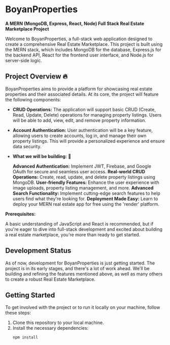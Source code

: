 # BoyanProperties

**A MERN (MongoDB, Express, React, Node) Full Stack Real Estate Marketplace Project**

Welcome to BoyanProperties, a full-stack web application designed to create a comprehensive Real Estate Marketplace. This project is built using the MERN stack, which includes MongoDB for the database, Express.js for the backend API, React for the frontend user interface, and Node.js for server-side logic.

## Project Overview 🔥 

BoyanProperties aims to provide a platform for showcasing real estate properties and their associated details. At its core, the project will feature the following components:

- **CRUD Operations:** The application will support basic CRUD (Create, Read, Update, Delete) operations for managing property listings. Users will be able to add, view, edit, and remove property information.

- **Account Authentication:** User authentication will be a key feature, allowing users to create accounts, log in, and manage their own property listings. This will provide a personalized experience and ensure data security.

- **What we will be building:** :wrench: 

     **Advanced Authentication:** Implement JWT, Firebase, and Google OAuth for secure and seamless user access.
     **Real-world CRUD Operations:** Create, read, update, and delete property listings using MongoDB.
     **User-friendly Features:** Enhance the user experience with image uploads, property listing management, and more.
     **Advanced Search Functionality:** Implement cutting-edge search features to help users find what they're looking for.
     **Deployment Made Easy:** Learn to deploy your MERN real estate app for free using the 'render' platform.

 **Prerequisites:**

A basic understanding of JavaScript and React is recommended, but if you're eager to dive into full-stack development and excited about building a real estate marketplace, you're more than ready to get started.

## Development Status

As of now, development for BoyanProperties is just getting started. The project is in its early stages, and there's a lot of work ahead. We'll be building and refining the features mentioned above, as well as many others to create a robust Real Estate Marketplace.

## Getting Started

To get involved with the project or to run it locally on your machine, follow these steps:

1. Clone this repository to your local machine.
2. Install the necessary dependencies:
   ```bash
   npm install
   ```
